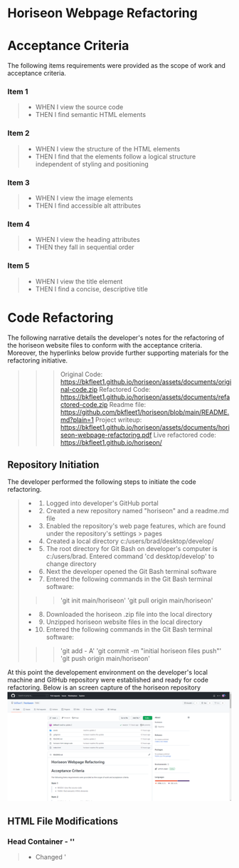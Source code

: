 # Horiseon Webpage Refactoring


# Acceptance Criteria
The following items requirements were provided as the scope of work and acceptance criteria.

### Item 1
> - WHEN I view the source code
> - THEN I find semantic HTML elements

### Item 2
> - WHEN I view the structure of the HTML elements
> - THEN I find that the elements follow a logical structure independent of styling and positioning

### Item 3
> - WHEN I view the image elements
> - THEN I find accessible alt attributes

### Item 4
> - WHEN I view the heading attributes
> - THEN they fall in sequential order

### Item 5
> - WHEN I view the title element
> - THEN I find a concise, descriptive title



# Code Refactoring 
The following narrative details the developer's notes for the refactoring of the horiseon website files to conform with the acceptance criteria. Moreover, the hyperlinks below provide further supporting materials for the refactoring initiative.
>>> Original Code: https://bkfleet1.github.io/horiseon/assets/documents/original-code.zip
>>> Refactored Code: https://bkfleet1.github.io/horiseon/assets/documents/refactored-code.zip
>>> Readme file: https://github.com/bkfleet1/horiseon/blob/main/README.md?plain=1
>>> Project writeup: https://bkfleet1.github.io/horiseon/assets/documents/horiseon-webpage-refactoring.pdf
>>> Live refactored code: https://bkfleet1.github.io/horiseon/


## Repository Initiation
The developer performed the following steps to initiate the code refactoring.

> - 1. Logged into developer's GitHub portal
> - 2. Created a new repository named "horiseon" and a readme.md file
> - 3. Enabled the repository's web page features, which are found under the repository's settings > pages
> - 4. Created a local directory c:/users/brad/desktop/develop/
> - 5. The root directory for Git Bash on developer's computer is c:/users/brad. Entered command 'cd desktop/develop' to change directory
> - 6. Next the developer opened the Git Bash terminal software
> - 7. Entered the following commands in the Git Bash terminal software:
>>> 'git init main/horiseon'
>>> 'git pull origin main/horiseon'
> - 8. Downloaded the horiseon .zip file into the local directory
> - 9. Unzipped horiseon website files in the local directory
> - 10. Entered the following commands in the Git Bash terminal software:
>>> 'git add - A'
>>> 'git commit -m "initial horiseon files push"'
>>> 'git push origin main/horiseon'

At this point the developement environment on the developer's local machine and GitHub repository were established and ready for code refactoring. Below is an screen capture of the horiseon repository ![horiseon github repository](./assets/images/github1.png)

## HTML File Modifications

### Head Container - '<head>'
> - Changed '<title>' from "website" to "Horiseon | Search Optimization, Online Reputation, and Social MediaHoriseon | Search Optimization, Online Reputation, and Social Media". 
>> - Limited character count to 60 in order to optimize browser tab visualization.
>> - Incorparated the company name and services to improve search engine ranking and site accessibility. Moreover, the '<title>' content is an element included in search results and utilized by accessibility resources, such as screen reader extensions.
> - Added "keywords" meta tag with relevant page key words for search engine optimization.
>> - Keywords included: "search optimization,reputation management,social media,online marketing,seo,orm,lead generation,brand awareness"
> - Added "description" meta tag to describe the page content for search engine optimization.
>> - Description included: "Services to optimize your business digital marketing on search engine and social media platforms."
>> - The content in the '<description>' meta tag is an element included in search results of some search engines and utilized by accessibility resources, such as screen reader extensions.


### Body Container - '<body>'
The '<body>' element includes the following major elements / containers. Moreover, both the .css and .html files are organized and noted by the following major elements / containers. 
>>> 'header container <header>'
>>> 'hero container <section class="hero">'
>>> 'services-sec container <section class="services-sec">'
>>> 'benefits-sec container <aside class="benefits-sec">'
>>> 'footer container <footer>'

Below is a detailed layout of the elements/containers within the '<body>' element.
![Horiseon .html page layout](./assets/images/horiseon-html-design.png)


### Header Container - '<header>'
> - Changed the header container from a '<div>' to a '<header>' tag. Designating the container with the '<header>' element formalizes it as the top-most viewable section of the web page and includes the company's badge and site navigation links.
>> Original code
>>> '<div class="header">'
>> New Code
>>> '<header>'
> - Changed from a '<div>' to a '<nav>' tag. Although both are block elements the '<nav>' tag is more appropriate since it contains the '<ul>','<li>',and '<a href>' content as page navigation code.

### Hero Container - '<section class="hero">'
> - Changed the header container from a '<div>' to a '<section>' tag. Although both are block elements the '<section>' tag formalizes the hero container as an important section of the page.  
>> Original code
>>> '<div class="hero"></div>'
>> New Code
>>> '<section class="hero"></section>'


### Services-Sec Container - '<section class="services-sec">'
> - Changed services-sec container from a '<div>' to a '<section>' tag. Although both are block elements the '<section>' tag formalizes the services-sec container as an important section of the page; and
> - Changed the name of the class name for the container from "content" to "services-sec". The class name is more specific to the content nested within its section of the page.
>> Original code
>>> '<div class="content">'
>> New Code
>>> '<section class="services-sec">'
> - Added id="search-engine-optimization" to the Search Engine Optimization '<div>'. This enabled the page's navigation link for "Search Engine Optimization" located in the '<header>'; and
> - Removed the three separate css classes and replaced them with a single class named "services". All three classes had the same styling parameters in the css file.
>> Original code
>>> '<div class="search-engine-optimization">'
>>> '<div id="online-reputation-management" class="online-reputation-management">'
>>> '<div id="social-media-marketing" class="social-media-marketing">'
>> New Code
>>> '<div id="search-engine-optimization" class="services">'
>>> '<div id="online-reputation-management" class="services">'
>>> '<div id="social-media-marketing" class="services">'
> - Added alt tags to images, which were missing.
>> Original code
>>> '<img src="./assets/images/search-engine-optimization.jpg" class="float-left" />'
>>> '<img src="./assets/images/online-reputation-management.jpg" class="float-right" />'
>>> '<img src="./assets/images/social-media-marketing.jpg" class="float-left" />'
>> New Code
>>> '<img src="./assets/images/search-engine-optimization.jpg" alt="Enhancing search engine placement" class="float-left" />'
>>> '<img src="./assets/images/online-reputation-management.jpg" alt="Managing online reputation" class="float-right" />'
>>> '<img src="./assets/images/social-media-marketing.jpg" alt="Effective social media for marketing" class="float-left" />'


### Benefits-Sec Container '<aside class="benefits-sec">'
> - Changed benefits-sec container from a '<div>' to the '<aside>' tag. Although both are block elements the '<aside>' tag is more appropriate since it’s defining the benefits of the services in the Services-Sec Container; and
> - Changed the name of the class name for the container from "benefits" to "benefits-sec". The class name is more specific to the content nested within its section of the page.
>> Original Code
>>> '<div class="benefits">'
>> New Code
>>> '<aside class="benefits-sec">'
> - Corrected '<img>' tag closing; and
> - Added alt tags to images, which were missing
>> Old Code
>>> '<img src="./assets/images/lead-generation.png" />'
>>> '<img src="./assets/images/brand-awareness.png" />'
>>> '<img src="./assets/images/cost-management.png"></img>'
>> New Code
>>> '<img src="./assets/images/lead-generation.png" alt="Generating business using digital platforms" />'
>>> '<img src="./assets/images/brand-awareness.png" alt="Increasing visibility of business" />'
>>> '<img src="./assets/images/cost-management.png" alt="Control digital advertising cost" />'
> - Removed the three separate css classes and replaced them with a single class named "services". All three classes had the same styling parameters in the css file.
>> Original Code
>>> '<div class="benefit-lead">'
>>> '<div class="benefit-brand">'
>>> '<div class="benefit-cost">'
>> New Code
>>> '<div class="benefits">'


### Footer Container = '<footer>'
> - Changed footer from a '<div>' to the '<footer>' tag. Although both are block elements the '<footer>' tag is more appropriate since it is at the bottom of the page and contain copyright information. By using the '<footer>' element a separate class name is not necessary.
>> Original Code
>>> '<div class="footer">'
>> New Code
>>> '<footer>'



## CSS File Modifications
As previously noted, both the .css and .html files are organized and noted by the following major elements / containers. 
>>> 'header container <header>'
>>> 'hero container <section class="hero">'
>>> 'services-sec container <section class="services-sec">'
>>> 'benefits-sec container <aside class="benefits-sec">'
>>> 'footer container <footer>'

Other CSS file modifications include
> - Added :root class to CSS to provide definitions for frequently used color and font-family styles
>> New Code
>>> ':root {'
>>>> '--color-one: #d9dcd6;'
>>>> '--color-two: #ffffff;'
>>>> '--color-three: #0072bb;'
>>>> '--font-family-one: "Trebuchet MS", "Lucida Sans Unicode", "Lucida Grande", "Lucida Sans", Arial, Sans-Serif;'
>>>> '--font-family-two: "Gill Sans", "Gill Sans MT", "Calibri", "Trebuchet MS", Sans-Serif;'
>>> '}'
> - Used var() to replace individual definitions for colors and font-family throughout the style sheet. The var() deployed referenced the variables defined in the newly added :root style.
>> Original Code
>>> 'background-color: #d9dcd6;'
>>> 'background-color: #0072bb;'
>>> 'color: #ffffff;'
>>> 'font-family: "Trebuchet MS", "Lucida Sans Unicode", "Lucida Grande", "Lucida Sans", Arial, Sans-Serif;'
>>> 'font-family: "Gill Sans", "Gill Sans MT", "Calibri", "Trebuchet MS", Sans-Serif;'
>> New Code
>>> 'background-color: var(--color-one);'
>>> 'background-color: var(--color-three);'
>>> 'color: var(--color-two);'
>>> 'font-family: var(--font-family-one);'
>>> 'font-family: var(--font-family-two);'
> - Replaced three classes ("search-engine-optimization","online-reputation-management","online-reputation-management") with a single class named "services". The three classes that were replaced contained the same styling parameters, which were retained in the new class.
> - Replaced three classes ("benefit-lead","benefit-brand","benefit-cost") with a single class named "benefits". The three classes that were replaced contained the same styling parameters, which were retained in the new class.
> - Renamed class from ".header " to "header "
> - Renamed class from ".header h1" to "header h1"
> - Renamed class from ".header div" to "header nav"
> - Renamed class from ".header div ul" to "header nav ul"
> - Renamed class from ".header div ul li" to "header nav ul li"
> - Renamed class from ".footer" to "footer"
> - Renamed class from ".footer h2" to "footer h2"